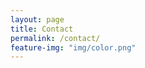 ```yaml
---
layout: page
title: Contact
permalink: /contact/
feature-img: "img/color.png"
---
```


<!-- Contact Jocelyn here! -->

<!-- <form action="https://getsimpleform.com/messages?form_api_token=158b1d670051d16b0bfb913030ced2a2" method="post"> -->
  <!-- the redirect_to is optional, the form will redirect to the referrer on submission -->
  <!-- <input type='hidden' name='redirect_to' value='http://jocelynhsu.com/thank-you/' />
  <input type='text' name='name' placeholder='Your Full Name' />
  <input type='email' name='email' placeholder='Your E-mail Address' />
  <textarea name='message' placeholder='Write your message ...'></textarea>
  <input type='submit' value='Send Message' />
</form> -->
